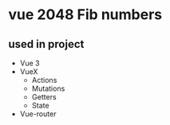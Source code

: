 # vue 2048 Fib numbers

## used in project

- Vue 3
- VueX
  - Actions
  - Mutations
  - Getters
  - State
- Vue-router
